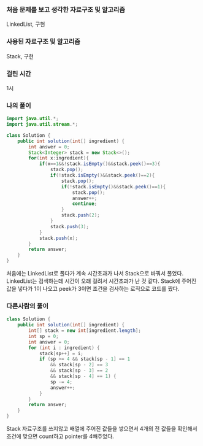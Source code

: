 ### 처음 문제를 보고 생각한 자료구조 및 알고리즘

LinkedList, 구현

### 사용된 자료구조 및 알고리즘

Stack, 구현

### 걸린 시간

1시

### 나의 풀이

```java
import java.util.*;
import java.util.stream.*;

class Solution {
    public int solution(int[] ingredient) {
        int answer = 0;
        Stack<Integer> stack = new Stack<>();
        for(int x:ingredient){
            if(x==1&&!stack.isEmpty()&&stack.peek()==3){
                stack.pop();
                if(!stack.isEmpty()&&stack.peek()==2){
                    stack.pop();
                    if(!stack.isEmpty()&&stack.peek()==1){
                        stack.pop();
                        answer++;
                        continue;
                    }
                    stack.push(2);
                }
                stack.push(3);
            }
            stack.push(x);
        }
        return answer;
    }
}
```

처음에는 LinkedList로 풀다가 계속 시간초과가 나서 Stack으로 바꿔서 풀었다. LinkedList는 검색하는데 시간이 오래 걸려서 시간초과가 난 것 같다. Stack에 주어진 값을 넣다가 1이 나오고 peek가 3이면 조건을 검사하는 로직으로 코드를 짰다.

### 다른사람의 풀이

```java
class Solution {
    public int solution(int[] ingredient) {
        int[] stack = new int[ingredient.length];
        int sp = 0;
        int answer = 0;
        for (int i : ingredient) {
            stack[sp++] = i;
            if (sp >= 4 && stack[sp - 1] == 1
                && stack[sp - 2] == 3
                && stack[sp - 3] == 2
                && stack[sp - 4] == 1) {
                sp -= 4;
                answer++;
            }
        }
        return answer;
    }
}
```

Stack 자료구조를 쓰지않고 배열에 주어진 값들을 쌓으면서 4개의 전 값들을 확인해서 조건에 맞으면 count하고 pointer를 4빼주었다.